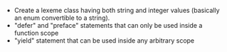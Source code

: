 - Create a lexeme class having both string and integer values
  (basically an enum convertible to a string).
- "defer" and "preface" statements that can only be used inside a function scope
- "yield" statement that can be used inside any arbitrary scope